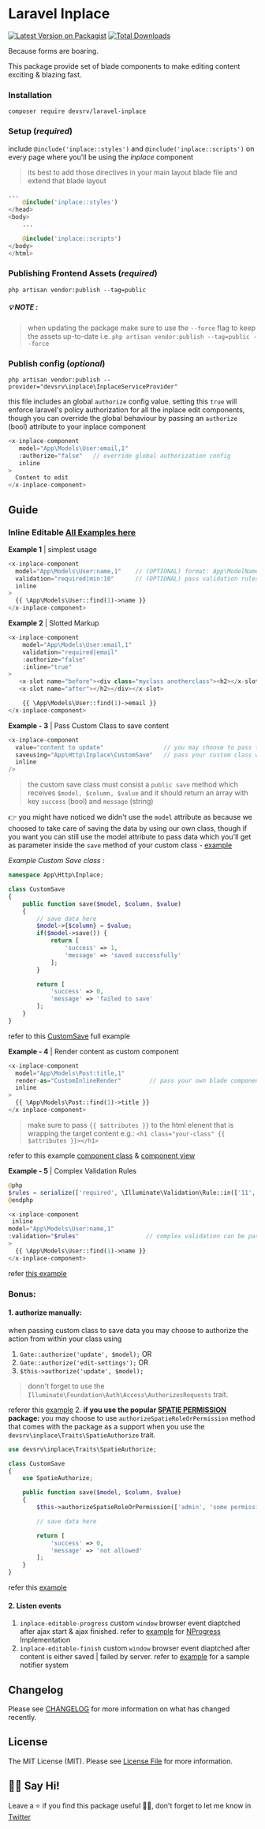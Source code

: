 # Laravel Inplace

[![Latest Version on Packagist](https://img.shields.io/packagist/v/devsrv/laravel-inplace.svg?style=flat-square)](https://packagist.org/packages/devsrv/laravel-inplace)
[![Total Downloads](https://img.shields.io/packagist/dt/devsrv/laravel-inplace.svg?style=flat-square)](https://packagist.org/packages/devsrv/laravel-inplace)

Because forms are boaring.

This package provide set of blade components to make editing content exciting & blazing fast.

### Installation

```shell
composer require devsrv/laravel-inplace
```

### Setup (_required_)

include `@include('inplace::styles')` and `@include('inplace::scripts')` on every page where you'll be using the _inplace_ component

> its best to add those directives in your main layout blade file and extend that blade layout

```php
...
    @include('inplace::styles')
</head>
<body>
    ...

    @include('inplace::scripts')
</body>
</html>
```

### Publishing Frontend Assets (_required_)
```shell
php artisan vendor:publish --tag=public
```

##### 💡 NOTE :
> when updating the package make sure to use the `--force` flag to keep the assets up-to-date i.e. 
`php artisan vendor:publish --tag=public --force`

### Publish config (_optional_)

`php artisan vendor:publish --provider="devsrv\inplace\InplaceServiceProvider"`

this file includes an global `authorize` config value. setting this `true` will enforce laravel's policy authorization for all the inplace edit components, though you can override the global behaviour by passing an `authorize` (bool) attribute to your inplace component

```php
<x-inplace-component
   model="App\Models\User:email,1"
   :authorize="false"	// override global authorization config
   inline
>
  Content to edit
</x-inplace-component>
```

## Guide

### Inline Editable [All Examples here](https://github.com/devsrv/laravel-inplace-example/blob/master/resources/views/welcome.blade.php)

**Example 1** | simplest usage

```php
<x-inplace-component
  model="App\Models\User:name,1"	// (OPTIONAL) format: App\ModelNamespace\Model:column,id
  validation="required|min:10"		// (OPTIONAL) pass validation rules
  inline
>
  {{ \App\Models\User::find(1)->name }}
</x-inplace-component>
```

**Example 2** | Slotted Markup

```php
<x-inplace-component
	model="App\Models\User:email,1"
	validation="required|email"
	:authorize="false"
    :inline="true"
>
   <x-slot name="before"><div class="myclass anotherclass"><h2></x-slot>	// custom markup prepend
   <x-slot name="after"></h2></div></x-slot>								// custom markup append

    {{ \App\Models\User::find(1)->email }}
</x-inplace-component>
```

**Example - 3** | Pass Custom Class to save content

```php
<x-inplace-component
  value="content to update"					// you may choose to pass the content using the value attribute
  saveusing="App\Http\Inplace\CustomSave"	// pass your custom class which takes care of saving the content
  inline
/>
```

> the custom save class must consist a `public save` method which receives `$model, $column, $value` and it should return an array with key `success` (bool) and `message` (string)

👉 you might have noticed we didn't use the `model` attribute as because we choosed to take care of saving the data by using our own class, though if you want you can still use the model attribute to pass data which you'll get as parameter inside the `save` method of your custom class - [example](https://github.com/devsrv/laravel-inplace-example/blob/9f6961485e8c6488e6ffa56c9ebb4e45686937ce/app/Http/Inplace/CustomSave.php#L12)

_Example Custom Save class :_

```php
namespace App\Http\Inplace;

class CustomSave
{
    public function save($model, $column, $value)
    {
        // save data here
        $model->{$column} = $value;
        if($model->save()) {
            return [
                'success' => 1,
                'message' => 'saved successfully'
            ];
        }

        return [
            'success' => 0,
            'message' => 'failed to save'
        ];
    }
}
```

refer to this [CustomSave](https://github.com/devsrv/laravel-inplace-example/blob/master/app/Http/Inplace/CustomSave.php) full example

**Example - 4** | Render content as custom component

```php
<x-inplace-component
  model="App\Models\Post:title,1"
  render-as="CustomInlineRender"		// pass your own blade component which takes care of how content gets rendered
  inline
>
  {{ \App\Models\Post::find(1)->title }}
</x-inplace-component>
```

> make sure to pass `{{ $attributes }}` to the html elenent that is wrapping the target content
> e.g.: `<h1 class="your-class" {{ $attributes }}></h1>`

refer to this example [component class](https://github.com/devsrv/laravel-inplace-example/blob/master/app/View/Components/CustomInlineRender.php) & [component view](https://github.com/devsrv/laravel-inplace-example/blob/master/resources/views/components/custom-inline-render.blade.php)

**Example - 5** | Complex Validation Rules

```php
@php
$rules = serialize(['required', \Illuminate\Validation\Rule::in(['11', '12']), 'min:2']);  // make sure to serialize
@endphp

<x-inplace-component
 inline
model="App\Models\User:name,1"
:validation="$rules"                   // complex validation can be passed by `serialize`
>
  {{ \App\Models\User::find(1)->name }}
</x-inplace-component>
```
refer [this example](https://github.com/devsrv/laravel-inplace-example/blob/3057161a1af84a2f9a9c215157f0e28c9edcb1c4/resources/views/welcome.blade.php#L33)

### Bonus:

#### 1. **authorize manually:** 
when passing custom class to save data you may choose to authorize the action from within your class using
   1. `Gate::authorize('update', $model);` OR
   2. `Gate::authorize('edit-settings');` OR
   3. `$this->authorize('update', $model);`

> donn't forget to use the `Illuminate\Foundation\Auth\Access\AuthorizesRequests` trait.

referer this [example](https://github.com/devsrv/laravel-inplace-example/blob/9f6961485e8c6488e6ffa56c9ebb4e45686937ce/app/Http/Inplace/CustomSave.php#L20) 2. **if you use the popular [SPATIE PERMISSION](https://github.com/spatie/laravel-permission) package:** you may choose to use `authorizeSpatieRoleOrPermission` method that comes with the package as a support when you use the `devsrv\inplace\Traits\SpatieAuthorize` trait.

```php
use devsrv\inplace\Traits\SpatieAuthorize;

class CustomSave
{
    use SpatieAuthorize;

    public function save($model, $column, $value)
    {
    	$this->authorizeSpatieRoleOrPermission(['admin', 'some permission']);

        // save data here

        return [
            'success' => 0,
            'message' => 'not allowed'
        ];
    }
}
```

refer this [example](https://github.com/devsrv/laravel-inplace-example/blob/9f6961485e8c6488e6ffa56c9ebb4e45686937ce/app/Http/Inplace/CustomSave.php#L30)

#### 2. Listen events
1. `inplace-editable-progress` custom `window` browser event diaptched after ajax start & ajax finished. refer to [example](https://github.com/devsrv/laravel-inplace-example/blob/3057161a1af84a2f9a9c215157f0e28c9edcb1c4/resources/views/app.blade.php#L58) for [NProgress](https://github.com/rstacruz/nprogress) Implementation
2. `inplace-editable-finish` custom `window` browser event diaptched after content is either saved | failed by server. refer to [example](https://github.com/devsrv/laravel-inplace-example/blob/3057161a1af84a2f9a9c215157f0e28c9edcb1c4/resources/views/app.blade.php#L49) for a sample notifier system

## Changelog

Please see [CHANGELOG](CHANGELOG.md) for more information on what has changed recently.

## License

The MIT License (MIT). Please see [License File](LICENSE.md) for more information.

## 👋🏼 Say Hi! 
Leave a ⭐ if you find this package useful 👍🏼,
don't forget to let me know in [Twitter](https://twitter.com/srvrksh)  
